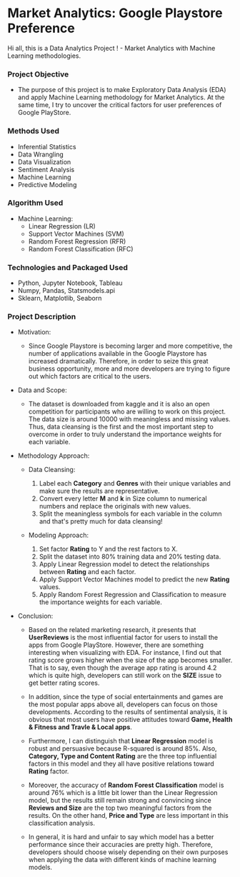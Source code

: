 # Market Analytics: Google Playstore Preference 
Hi all, this is a Data Analytics Project ! - Market Analytics with Machine Learning methodologies.


### Project Objective

* The purpose of this project is to make Exploratory Data Analysis (EDA) and apply Machine Learning methodology for Market Analytics. At the same time, I try to uncover the critical factors for user preferences of Google PlayStore.


### Methods Used

* Inferential Statistics
* Data Wrangling
* Data Visualization
* Sentiment Analysis
* Machine Learning
* Predictive Modeling


### Algorithm Used

- Machine Learning: 
  - Linear Regression (LR)
  - Support Vector Machines (SVM)
  - Random Forest Regression (RFR)
  - Random Forest Classification (RFC)


### Technologies and Packaged Used

* Python, Jupyter Notebook, Tableau
* Numpy, Pandas, Statsmodels.api
* Sklearn, Matplotlib, Seaborn


### Project Description

* Motivation:

  - Since Google Playstore is becoming larger and more competitive, the number of applications available in the Google Playstore has increased dramatically. Therefore, in order to seize this great business opportunity, more and more developers are trying to figure out which factors are critical to the users.  
  
  
* Data and Scope:

  - The dataset is downloaded from kaggle and it is also an open competition for participants who are willing to work on this project. The data size is around 10000 with meaningless and missing values. Thus, data cleansing is the first and the most important step to overcome in order to truly understand the importance weights for each variable.  
  
  
* Methodology Approach:

  - Data Cleansing:
    1. Label each **Category** and **Genres** with their unique variables and make sure the results are representative. 
    2. Convert every letter **M** and **k** in Size column to numerical numbers and replace the originals with new values.
    3. Split the meaningless symbols for each variable in the column and that's pretty much for data cleansing!
  
  - Modeling Approach: 
    1. Set factor **Rating** to Y and the rest factors to X.
    2. Split the dataset into 80% training data and 20% testing data.
    3. Apply Linear Regression model to detect the relationships between **Rating** and each factor.
    4. Apply Support Vector Machines model to predict the new **Rating** values.
    5. Apply Random Forest Regression and Classification to measure the importance weights for each variable.

  
* Conclusion:

  - Based on the related marketing research, it presents that **UserReviews** is the most influential factor for users to install the apps from Google PlayStore. However, there are something interesting when visualizing with EDA. For instance, I find out that rating score grows higher when the size of the app becomes smaller. That is to say, even though the average app rating is around 4.2 which is quite high, developers can still work on the **SIZE** issue to get better rating scores. 
  
  - In addition, since the type of social entertainments and games are the most popular apps above all, developers can focus on those developments. According to the results of sentimental analysis, it is obvious that most users have positive attitudes toward **Game, Health & Fitness and Travle & Local apps**.   
  
  - Furthermore, I can distinguish that **Linear Regression** model is robust and persuasive because R-squared is around 85%. Also, **Category, Type and Content Rating** are the three top influential factors in this model and they all have positive relations toward **Rating** factor. 
  
  - Moreover, the accuracy of **Random Forest Classification** model is around 76% which is a little bit lower than the Linear Regression model, but the results still remain strong and convincing since **Reviews and Size** are the top two meaningful factors from the results. On the other hand, **Price and Type** are less important in this classification analysis. 
  
  - In general, it is hard and unfair to say which model has a better performance since their accuracies are pretty high. Therefore, developers should choose wisely depending on their own purposes when applying the data with different kinds of machine learning models. 
  
  
  
